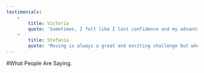```yaml
---
testimonials:
    -
        title: Victoria
        quote: 'Sometimes, I felt like I lost confidence and my advantages. Fortunately, I met Tedra Cobb and had her ELS class the whole summer before [the] MBA program started. In her class, we were not only learning languages, but also American culture, and the American logic to communicate. After several months, my English and communication skills improved dramatically. I felt I was ready and confident for the MBA challenges. During the whole learning process, I had upset moments when it was hard to understand lots of idioms and slang. And every time, Tedra cheered me up and encouraged me a lot. For me, Tedra is not only a language teacher, but a mentor in my life.'
    -
        title: Stefania
        quote: 'Moving is always a great and exciting challenge but when you change the nation you also must consider the new language.		Here in Potsdam there are few opportunities to learn English despite two universities which is why I really want to thank Tedra for her English class. Tedra is a friendly, funny and never boring teacher! I really appreciate her corrections during our speaking sessions about grammar and pronunciation. Moreover, the ESL class allowed me to meet new people and to better insert myself in the new context.  I guess these are the two main goals of Tedra: teach English and connect people.  Stefania (Venice, Italy)'
---
```


#What People Are Saying.